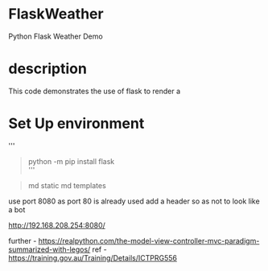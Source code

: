 # FlaskWeather
Python Flask Weather Demo

# description

This code demonstrates the use of flask to render a  

# Set Up environment
'''
>python -m pip install flask  
'''

>md static 
>md templates


use port 8080 as port 80 is already used 
add a header so as not to look like a bot   

http://192.168.208.254:8080/


further - https://realpython.com/the-model-view-controller-mvc-paradigm-summarized-with-legos/
ref - https://training.gov.au/Training/Details/ICTPRG556
